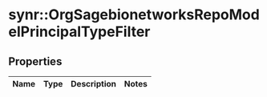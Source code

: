 # synr::OrgSagebionetworksRepoModelPrincipalTypeFilter


## Properties
Name | Type | Description | Notes
------------ | ------------- | ------------- | -------------


